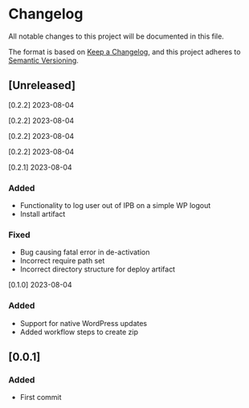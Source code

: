 # Changelog
All notable changes to this project will be documented in this file.

The format is based on [Keep a Changelog](https://keepachangelog.com/en/1.0.0/),
and this project adheres to [Semantic Versioning](https://semver.org/spec/v2.0.0.html).

## [Unreleased]

[0.2.2] 2023-08-04 

[0.2.2] 2023-08-04 

[0.2.2] 2023-08-04 

[0.2.2] 2023-08-04 

[0.2.1] 2023-08-04 
### Added
- Functionality to log user out of IPB on a simple WP logout
- Install artifact
### Fixed
- Bug causing fatal error in de-activation
- Incorrect require path set
- Incorrect directory structure for deploy artifact

[0.1.0] 2023-08-04 
### Added
- Support for native WordPress updates
- Added workflow steps to create zip

## [0.0.1]
### Added
- First commit